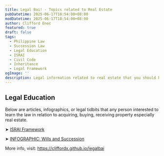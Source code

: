 ```yaml
---
title: Legal Bai! - Topics related to Real Estate
pubDatetime: 2025-06-17T18:54:00+08:00
modDatetime: 2025-06-17T18:54:00+08:00
author: Clifford Enoc
featured: true
draft: false
tags:
  - Philippine Law
  - Succession Law
  - Legal Education
  - ISRAI
  - Civil Code
  - Inheritance
  - Legal Framework
ogImage: ''
description: Legal information related to real estate that you should know
---
```


## Legal Education
Below are articles, infographics, or legal tidbits that any person interested to learn the law in relation to acquiring, buying, receiving property especially real estate.

➤ [ISRAI Framework](/ISRAI-framework)

➤ [INFOGRAPHIC: Wills and Succession](/wills-and-succession-infographic)

More info, visit: https://cliffordx.github.io/legalbai
